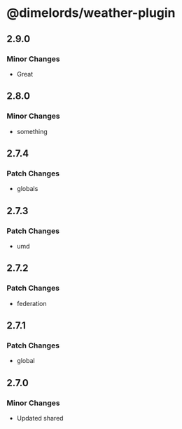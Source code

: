 # @dimelords/weather-plugin

## 2.9.0

### Minor Changes

- Great

## 2.8.0

### Minor Changes

- something

## 2.7.4

### Patch Changes

- globals

## 2.7.3

### Patch Changes

- umd

## 2.7.2

### Patch Changes

- federation

## 2.7.1

### Patch Changes

- global

## 2.7.0

### Minor Changes

- Updated shared
